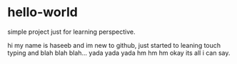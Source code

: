 # hello-world
simple project just for learning perspective.

hi my name is haseeb and im new to github, just started to leaning touch typing and blah blah blah... yada yada yada  hm hm hm okay its all i can say.
